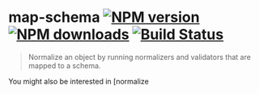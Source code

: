 # map-schema [![NPM version](https://img.shields.io/npm/v/map-schema.svg?style=flat)](https://www.npmjs.com/package/map-schema) [![NPM downloads](https://img.shields.io/npm/dm/map-schema.svg?style=flat)](https://npmjs.org/package/map-schema) [![Build Status](https://img.shields.io/travis/jonschlinkert/map-schema.svg?style=flat)](https://travis-ci.org/jonschlinkert/map-schema)

> Normalize an object by running normalizers and validators that are mapped to a schema.

You might also be interested in [normalize